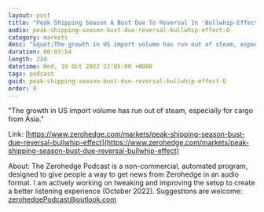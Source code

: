 ```yaml
---
layout: post
title: "Peak Shipping Season A Bust Due To Reversal In 'Bullwhip-Effect' "
audio: peak-shipping-season-bust-due-reversal-bullwhip-effect-0
category: markets
desc: "&quot;The growth in US import volume has run out of steam, especially for cargo from Asia.&quot;"
duration: 00:03:54
length: 234
datetime: Wed, 19 Oct 2022 22:05:00 +0000
tags: podcast
guid: peak-shipping-season-bust-due-reversal-bullwhip-effect-0
order: 0
---
```

&quot;The growth in US import volume has run out of steam, especially for cargo from Asia.&quot;

Link: [https://www.zerohedge.com/markets/peak-shipping-season-bust-due-reversal-bullwhip-effect](https://www.zerohedge.com/markets/peak-shipping-season-bust-due-reversal-bullwhip-effect)

About: The Zerohedge Podcast is a non-commercial, automated program, designed to give people a way to get news from Zerohedge in an audio format.  I am actively working on tweaking and improving the setup to create a better listening experience (October 2022).  Suggestions are welcome: [zerohedgePodcast@outlook.com](mailto:zerohedgePodcast@outlook.com)